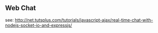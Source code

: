 ## Web Chat

see: http://net.tutsplus.com/tutorials/javascript-ajax/real-time-chat-with-nodejs-socket-io-and-expressjs/